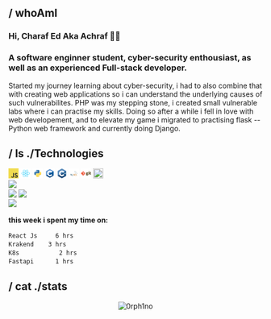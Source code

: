 ## / whoAmI 
### Hi, Charaf Ed Aka Achraf 🖐🏾

### A software enginner student, cyber-security enthousiast, as well as an experienced Full-stack developer.

Started my journey learning about cyber-security, i had to also combine that with creating web applications so i can understand the underlying causes of such vulnerabilites. PHP was my stepping stone, i created small vulnerable labs where i can practise my skills.
Doing so after a while i fell in love with web developement, and to elevate my game i migrated to practising flask --Python web framework and currently doing Django.


## / ls ./Technologies
<code><img height="20" src="https://raw.githubusercontent.com/github/explore/80688e429a7d4ef2fca1e82350fe8e3517d3494d/topics/javascript/javascript.png"></code>
<code><img height="20" src="https://raw.githubusercontent.com/github/explore/80688e429a7d4ef2fca1e82350fe8e3517d3494d/topics/react/react.png"></code>
<code><img height="20" src="https://raw.githubusercontent.com/github/explore/80688e429a7d4ef2fca1e82350fe8e3517d3494d/topics/python/python.png"></code>
<code><img height="20" src="https://raw.githubusercontent.com/github/explore/80688e429a7d4ef2fca1e82350fe8e3517d3494d/topics/c/c.png"></code>
<code><img height="20" src="https://raw.githubusercontent.com/github/explore/80688e429a7d4ef2fca1e82350fe8e3517d3494d/topics/cpp/cpp.png"></code>
<code><img height="20" src="https://raw.githubusercontent.com/github/explore/80688e429a7d4ef2fca1e82350fe8e3517d3494d/topics/mysql/mysql.png"></code>
<code><img height="20" src="https://raw.githubusercontent.com/github/explore/80688e429a7d4ef2fca1e82350fe8e3517d3494d/topics/git/git.png"></code>
<code><img width="20px" height="20px" src="https://cdn.jsdelivr.net/gh/devicons/devicon/icons/kubernetes/kubernetes-plain.svg" />
</code>
<code><img width="20px" src="https://cdn.jsdelivr.net/gh/devicons/devicon/icons/django/django-plain.svg" />
</code>
<code><img width="20px" src="https://cdn.jsdelivr.net/gh/devicons/devicon/icons/flask/flask-original.svg" /></code>
<code><img width="20px" src="https://cdn.jsdelivr.net/gh/devicons/devicon/icons/fastapi/fastapi-original.svg" >
</code>
<code><img width="20px" src="https://cdn.jsdelivr.net/gh/devicons/devicon/icons/docker/docker-original.svg" /></code>

**this week i spent my time on:**

```txt
React Js     6 hrs           
Krakend    3 hrs          
K8s           2 hrs         
Fastapi      1 hrs          
```


## / cat ./stats
<p align="center"> <img src="https://github-readme-stats.vercel.app/api?username=0rph1no&show_icons=true&theme=gotham" alt="0rph1no" />